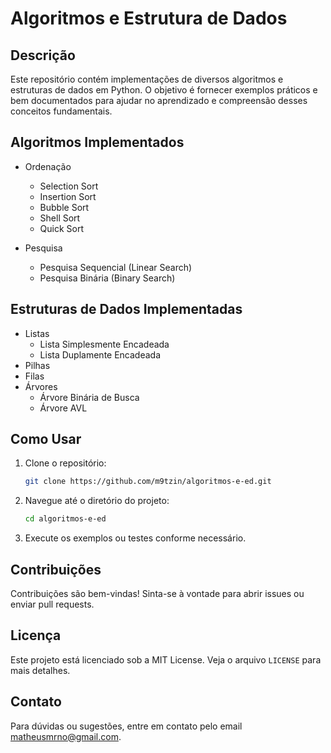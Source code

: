 # Algoritmos e Estrutura de Dados

## Descrição
Este repositório contém implementações de diversos algoritmos e estruturas de dados em Python. O objetivo é fornecer exemplos práticos e bem documentados para ajudar no aprendizado e compreensão desses conceitos fundamentais.

## Algoritmos Implementados
- Ordenação
    - Selection Sort
    - Insertion Sort
    - Bubble Sort
    - Shell Sort
    - Quick Sort
    
- Pesquisa
    - Pesquisa Sequencial (Linear Search)
    - Pesquisa Binária (Binary Search)

## Estruturas de Dados Implementadas
- Listas
    - Lista Simplesmente Encadeada
    - Lista Duplamente Encadeada
- Pilhas
- Filas
- Árvores
    - Árvore Binária de Busca
    - Árvore AVL

## Como Usar
1. Clone o repositório:
     ```sh
     git clone https://github.com/m9tzin/algoritmos-e-ed.git
     ```
2. Navegue até o diretório do projeto:
     ```sh
     cd algoritmos-e-ed
     ```
3. Execute os exemplos ou testes conforme necessário.

## Contribuições
Contribuições são bem-vindas! Sinta-se à vontade para abrir issues ou enviar pull requests.

## Licença
Este projeto está licenciado sob a MIT License. Veja o arquivo `LICENSE` para mais detalhes.

## Contato
Para dúvidas ou sugestões, entre em contato pelo email matheusmrno@gmail.com.

